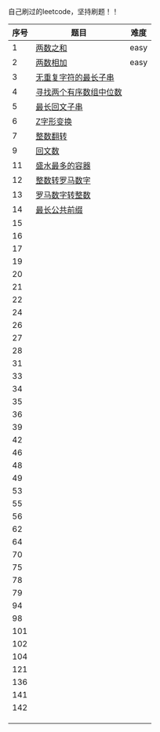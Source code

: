 自己刷过的leetcode，坚持刷题！！

| 序号 | 题目                                                       | 难度 |
| :--- | ---------------------------------------------------------- | ---- |
| 1    | [两数之和](code/1.两数之和.py)                             | easy |
| 2    | [两数相加](code/2.两数相加.py)                             | easy |
| 3    | [无重复字符的最长子串](code/3.无重复字符的最长子串.py)     |      |
| 4    | [寻找两个有序数组中位数](code/4.寻找两个有序数组中位数.py) |      |
| 5    | [最长回文子串](code/5.最长回文子串.py)                     |      |
| 6    | [Z字形变换](code/6.Z字形变换.java)                         |      |
| 7    | [整数翻转](code/7.整数翻转.py)                             |      |
| 9    | [回文数](code/9.回文数.py)                                 |      |
| 11   | [盛水最多的容器](code/11.盛水最多的容器.py)                |      |
| 12   | [整数转罗马数字](code/1.整数转罗马数字.py)                 |      |
| 13   | [罗马数字转整数](code/13.罗马数字转整数.py)                |      |
| 14   | [最长公共前缀](code/14.最长公共前缀.py)                    |      |
| 15   |                                                            |      |
| 16   |                                                            |      |
| 17   |                                                            |      |
| 19   |                                                            |      |
| 20   |                                                            |      |
| 21   |                                                            |      |
| 22   |                                                            |      |
| 24   |                                                            |      |
| 26   |                                                            |      |
| 27   |                                                            |      |
| 28   |                                                            |      |
| 31   |                                                            |      |
| 33   |                                                            |      |
| 34   |                                                            |      |
| 35   |                                                            |      |
| 36   |                                                            |      |
| 39   |                                                            |      |
| 42   |                                                            |      |
| 46   |                                                            |      |
| 48   |                                                            |      |
| 49   |                                                            |      |
| 53   |                                                            |      |
| 55   |                                                            |      |
| 56   |                                                            |      |
| 62   |                                                            |      |
| 64   |                                                            |      |
| 70   |                                                            |      |
| 75   |                                                            |      |
| 78   |                                                            |      |
| 79   |                                                            |      |
| 94   |                                                            |      |
| 98   |                                                            |      |
| 101  |                                                            |      |
| 102  |                                                            |      |
| 104  |                                                            |      |
| 121  |                                                            |      |
| 136  |                                                            |      |
| 141  |                                                            |      |
| 142  |                                                            |      |
|      |                                                            |      |
|      |                                                            |      |
|      |                                                            |      |

